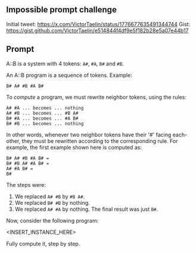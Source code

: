 ## Impossible prompt challenge

Initial tweet: https://x.com/VictorTaelin/status/1776677635491344744
Gist: https://gist.github.com/VictorTaelin/e514844f4df9e5f182b28e5a07e44b17

## Prompt

A::B is a system with 4 tokens: `A#`, `#A`, `B#` and `#B`.

An A::B program is a sequence of tokens. Example:

    B# A# #B #A B#

To _compute_ a program, we must rewrite neighbor tokens, using the rules:

    A# #A ... becomes ... nothing
    A# #B ... becomes ... #B A#
    B# #A ... becomes ... #A B#
    B# #B ... becomes ... nothing

In other words, whenever two neighbor tokens have their '#' facing each-other,
they must be rewritten according to the corresponding rule. For example, the
first example shown here is computed as:

    B# A# #B #A B# =
    B# #B A# #A B# =
    A# #A B# =
    B#

The steps were:

1. We replaced `A# #B` by `#B A#`.
2. We replaced `B# #B` by nothing.
3. We replaced `A# #A` by nothing.
   The final result was just `B#`.

Now, consider the following program:

<INSERT_INSTANCE_HERE>

Fully compute it, step by step.
